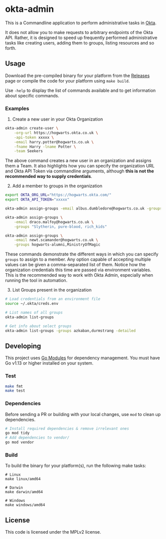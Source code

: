 # okta-admin
This is a Commandline application to perform administrative tasks in [Okta](https://www.okta.com).

It does not allow you to make requests to arbitrary endpoints of the Okta API. Rather, it is designed to speed up frequently performed administrative tasks like creating users, adding them to groups, listing resources and so forth.

## Usage
Download the pre-compiled binary for your platform from the [Releases](https://github.com/duaraghav8/okta-admin/releases) page or compile the code for your platform using `make build`.

Use `-help` to display the list of commands available and to get information about specific commands.

### Examples
1. Create a new user in your Okta Organization
```bash
okta-admin create-user \
    -org-url https://hogwarts.okta.co.uk \
    -api-token xxxxx \
    -email harry.potter@hogwarts.co.uk \
    -fname Harry -lname Potter \
    -team Seekers
```
The above command creates a new user in an organization and assigns them a Team. It also highlights how you can specify the organization URL and Okta API Token via commandline arguments, although **this is not the recommended way to supply credentials**.

2. Add a member to groups in the organization
```bash
export OKTA_ORG_URL="https://hogwarts.okta.com/"
export OKTA_API_TOKEN="xxxxx"

okta-admin assign-groups -email albus.dumbledore@hogwarts.co.uk -groups TheOrder

okta-admin assign-groups \
    -email draco.malfoy@hogwarts.co.uk \
    -groups "Slytherin, pure-blood, rich_kids"

okta-admin assign-groups \
    -email newt.scamander@hogwarts.co.uk \
    -groups hogwarts-alumni,MinistryOfMagic
```
These commands demonstrate the different ways in which you can specify `groups` to assign to a member. Any option capable of accepting multiple values can be given a comma-separated list of them. Notice how the organization credentials this time are passed via environment variables. This is the recommended way to work with Okta Admin, especially when running the tool in automation.

3. List Groups present in the organization
```bash
# Load credentials from an environment file
source ~/.okta/creds.env

# List names of all groups
okta-admin list-groups

# Get info about select groups
okta-admin list-groups -groups azkaban,durmstrang -detailed
```

## Developing
This project uses [Go Modules](https://blog.golang.org/using-go-modules) for dependency management. You must have Go v1.13 or higher installed on your system.

### Test
```bash
make fmt
make test
```

### Dependencies
Before sending a PR or building with your local changes, use `mod` to clean up dependencies.
```bash
# Install required dependencies & remove irrelevant ones
go mod tidy
# Add dependencies to vendor/
go mod vendor
```

### Build
To build the binary for your platform(s), run the following make tasks:
```
# Linux
make linux/amd64

# Darwin
make darwin/amd64

# Windows
make windows/amd64
```

## License
This code is licensed under the MPLv2 license.
